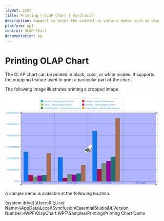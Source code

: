 ```yaml
---
layout: post
title: Printing | OLAP Chart | Syncfusion
description: Support to print the control in various modes such as black, color or white along with cropping feature.
platform: wpf
control: OLAP Chart
documentation: ug
---
```


# Printing OLAP Chart

The OLAP chart can be printed in black, color, or white modes. It supports the cropping feature used to print a particular part of the chart.

The following image illustrates printing a cropped image.

![To print the OlapChart](Printing_images/Printing_img1.png)

A sample demo is available at the following location.

{system drive}:\Users\&lt;User Name&gt;\AppData\Local\Syncfusion\EssentialStudio\&lt;Version Number&gt;\WPF\OlapChart.WPF\Samples\Printing\Printing Chart Demo